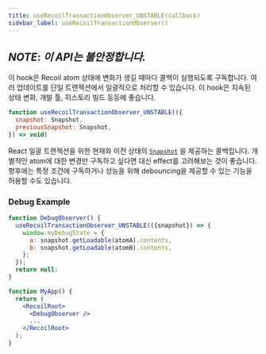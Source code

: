 ```yaml
---
title: useRecoilTransactionObserver_UNSTABLE(callback)
sidebar_label: useRecoilTransactionObserver()
---
```


## ***NOTE***: *이 API는 불안정합니다.*

이 hook은 Recoil atom 상태에 변화가 생길 때마다 콜백이 실행되도록 구독합니다. 여러 업데이트를 단일 트랜젝션에서 일괄적으로 처리할 수 있습니다. 이 hook은 지속된 상태 변화, 개발 툴, 히스토리 빌드 등등에 좋습니다.

```jsx
function useRecoilTransactionObserver_UNSTABLE(({
  snapshot: Snapshot,
  previousSnapshot: Snapshot,
}) => void)
```

React 일괄 트랜젝션을 위한 현재와 이전 상태의 [`Snapshot`](/docs/api-reference/core/Snapshot) 을 제공하는 콜백입니다. 개별적인 atom에 대한 변경만 구독하고 싶다면 대신 effect를 고려해보는 것이 좋습니다. 향후에는 특정 조건에 구독하거나 성능을 위해 debouncing을 제공할 수 있는 기능을 허용할 수도 있습니다.

### Debug Example

```jsx
function DebugObserver() {
  useRecoilTransactionObserver_UNSTABLE(({snapshot}) => {
    window.myDebugState = {
      a: snapshot.getLoadable(atomA).contents,
      b: snapshot.getLoadable(atomB).contents,
    };
  });
  return null;
}

function MyApp() {
  return (
    <RecoilRoot>
      <DebugObserver />
      ...
    </RecoilRoot>
  );
}
```

